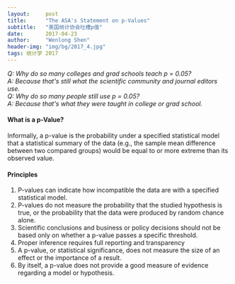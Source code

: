 ```yaml
---
layout:     post
title:      "The ASA's Statement on p-Values"
subtitle:   "美国统计协会吐槽p值"
date:       2017-04-23
author:     "Wenlong Shen"
header-img: "img/bg/2017_4.jpg"
tags: 统计学 2017
---
```


<script type="text/javascript" src="http://cdn.mathjax.org/mathjax/latest/MathJax.js?config=default"></script>

*Q: Why do so many colleges and grad schools teach p = 0.05?  
A: Because that's still what the scientific community and journal editors use.  
Q: Why do so many people still use p = 0.05?  
A: Because that's what they were taught in college or grad school.*

#### What is a p-Value?

Informally, a p-value is the probability under a specified statistical model that a statistical summary of the data (e.g., the sample mean difference between two compared groups) would be equal to or more extreme than its observed value.

#### Principles

1. P-values can indicate how incompatible the data are with a specified statistical model.
2. P-values do not measure the probability that the studied hypothesis is true, or the probability that the data were produced by random chance alone.
3. Scientific conclusions and business or policy decisions should not be based only on whether a p-value passes a specific threshold.
4. Proper inference requires full reporting and transparency
5. A p-value, or statistical significance, does not measure the size of an effect or the importance of a result.
6. By itself, a p-value does not provide a good measure of evidence regarding a model or hypothesis.
